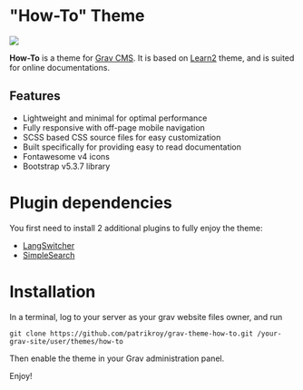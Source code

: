 # "How-To" Theme

![](assets/how-to-screenshots.jpg)

**How-To** is a theme for [Grav CMS](https://github.com/getgrav/grav). It is based on [Learn2](https://github.com/getgrav/grav-theme-learn2) theme, and is suited for online documentations.

## Features

* Lightweight and minimal for optimal performance
* Fully responsive with off-page mobile navigation
* SCSS based CSS source files for easy customization
* Built specifically for providing easy to read documentation
* Fontawesome v4 icons
* Bootstrap v5.3.7 library

# Plugin dependencies
You first need to install 2 additional plugins to fully enjoy the theme:

* [LangSwitcher](https://github.com/getgrav/grav-plugin-langswitcher)
* [SimpleSearch](https://github.com/getgrav/grav-plugin-simplesearch)

# Installation
In a terminal, log to your server as your grav website files owner, and run

    git clone https://github.com/patrikroy/grav-theme-how-to.git /your-grav-site/user/themes/how-to

Then enable the theme in your Grav administration panel.

Enjoy!
